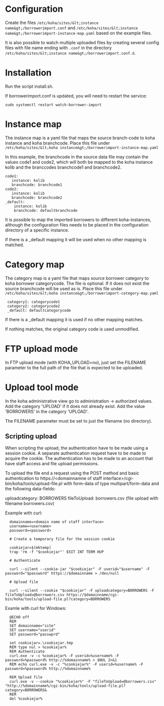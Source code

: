 Configuration
=============

Create the files `/etc/koha/sites/&lt;instance name&gt;/borrowerimport.conf`
and `/etc/koha/sites/&lt;instance name&gt;/borrowerimport-instance-map.yaml`
based on the example files.

It is also possible to watch multiple uploaded files by creating several
config files with file name ending with `.conf` in the directory
`/etc/koha/sites/&lt;instance name&gt;/borrowerimport.conf.d`.

Installation
============

Run the script install.sh.

If borrowerimport.conf  is updated, you will need to restart the service:

    sudo systemctl restart watch-borrower-import

Instance map
============

The instance map is a yaml file that maps the source branch-code to
koha instance and koha branchcode. Place this file under
`/etc/koha/sites/&lt;koha instance&gt;/borrowerimport-instance-map.yaml`

In this example, the branchcode in the source data file may contain
the values code1 and code2, which will both be mapped to the koha
instance kolib and the branccodes branchcode1 and branchcode2.

    code1:
	   instance: kolib
       branchcode: branchcode1
    code2:
	   instance: kolib
       branchcode: branchcode2
	_default:
	    instance: kolib
		branchcode: defaultbranchcode

It is possible to map the imported borrowers to different
koha-instances, although the configuration files needs to be placed in
the configuration directory of a specific instance.

If there is a _default mapping it will be used when no other mapping
is matched.

Category map
============

The category map is a yaml file that maps source borrower category to
koha borrower categorycode.  The file is optional.  If it does not
exist the source branchcode will be used as is.  Place this file under
`/etc/koha/sites/&lt;koha instance&gt;/borrowerimport-category-map.yaml`

     category1: categorycode1
     category2: categorycode2
	 _default: defaultcategorycode

If there is a _default mapping it is used if no other mapping matches.

If nothing matches, the original category code is used unmodified.

FTP upload mode
===============

In FTP upload mode (with KOHA_UPLOAD=no), just set the FILENAME
parameter to the full path of the file that is expected to be
uploaded.

Upload tool mode
================

In the koha administrative view go to administration -&gt; authorized
values.  Add the category 'UPLOAD' if it does not already exist. Add
the value 'BORROWERS' in the category 'UPLOAD'.

The FILENAME parameter must be set to just the filename (no directory).

Scripting upload
----------------

When scripting the upload, the authentication have to be made using a
session cookie.  A separate authentication request have to be made to
acquire the cookie.  The authentication has to be made to an account
that have staff access and file upload permissions.

To upload the file end a request using the POST method and basic
authentication to https://<domainnamne of staff interface>/cgi-bin/koha/tools/upload-file.pl
with form-data of type multipart/form-data and the following data-fields:

uploadcategory: BORROWERS
fileToUpload: borrowers.csv (file upload with filename borrowers.csv)

Example with curl:


      domainname=<domain name of staff interface>
	  username=<username>
	  password=<password>

      # Create a temporary file for the session cookie

      cookiejar=$(mktemp)
      trap 'rm -f "$cookiejar"' EXIT INT TERM HUP

      # Authenticate

      curl --silent --cookie-jar "$cookiejar" -F userid="$username" -F password="$password" https://$domainname > /dev/null

      # Upload file

      curl --silent --cookie "$cookiejar" -F uploadcategory=BORROWERS -F fileToUpload=@borrowers.csv https://$domainname/cgi-bin/koha/tools/upload-file.pl?category=BORROWERS

Examle with curl for Windows:

      @ECHO off
      REM
      SET domainname="site"
      SET username="userid"
      SET password="passwprd"

      set cookiejar=.\cookiejar.tmp
      REM type nul > %cookiejar%
      REM Authenticate
      curl.exe -v -c %cookiejar% -F userid=%username% -F password=%password% http://%domainname% > $NUL 2>&1
      REM echo curl.exe -v -c "%cookiejar%" -F userid=%username% -F password=%password% http://%domainname%

      REM Upload file
      curl.exe -v --cookie "%cookiejar%" -F "fileToUpload=@borrowers.csv" "http://%domainname%/cgi-bin/koha/tools/upload-file.pl?category=BORROWERS&
      REM
      del %cookiejar%
